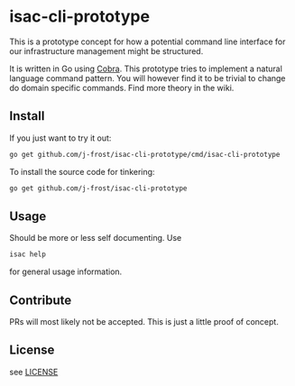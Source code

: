 # isac-cli-prototype

This is a prototype concept for how a potential command line interface for our infrastructure management might be structured. 

It is written in Go using [Cobra](https://github.com/spf13/cobra). This prototype tries to implement a natural language command pattern. You will however find it to be trivial to change do domain specific commands. Find more theory in the wiki. 

## Install

If you just want to try it out:

```bash
go get github.com/j-frost/isac-cli-prototype/cmd/isac-cli-prototype 
```

To install the source code for tinkering: 

```bash
go get github.com/j-frost/isac-cli-prototype 
```

## Usage

Should be more or less self documenting. Use 

```bash
isac help
```

for general usage information.

## Contribute

PRs will most likely not be accepted. This is just a little proof of concept. 

## License

see [LICENSE](/LICENSE) 
